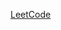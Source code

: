 [LeetCode](https://leetcode.com/problems/count-days-without-meetings/?envType=daily-question&envId=2025-03-24)